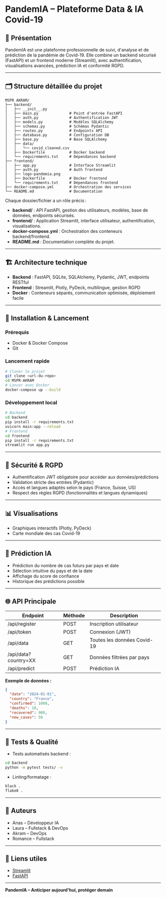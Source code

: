 # PandemIA – Plateforme Data & IA Covid-19

## 🚀 Présentation
PandemIA est une plateforme professionnelle de suivi, d'analyse et de prédiction de la pandémie de Covid-19. Elle combine un backend sécurisé (FastAPI) et un frontend moderne (Streamlit), avec authentification, visualisations avancées, prédiction IA et conformité RGPD.

---

## 🗂️ Structure détaillée du projet

```
MSPR AKRAM/
├── backend/
│   ├── __init__.py
│   ├── main.py              # Point d'entrée FastAPI
│   ├── auth.py              # Authentification JWT
│   ├── models.py            # Modèles SQLAlchemy
│   ├── schemas.py           # Schémas Pydantic
│   ├── routes.py            # Endpoints API
│   ├── database.py          # Configuration DB
│   ├── base.py              # Base SQLAlchemy
│   ├── data/
│   │   └── covid_cleaned.csv
│   ├── Dockerfile           # Docker backend
│   └── requirements.txt     # Dépendances backend
├── frontend/
│   ├── app.py               # Interface Streamlit
│   ├── auth.py              # Auth frontend
│   ├── logo-pandemia.png
│   ├── Dockerfile           # Docker frontend
│   └── requirements.txt     # Dépendances frontend
├── docker-compose.yml       # Orchestration des services
└── README.md                # Documentation
```

Chaque dossier/fichier a un rôle précis :
- **backend/** : API FastAPI, gestion des utilisateurs, modèles, base de données, endpoints sécurisés.
- **frontend/** : Application Streamlit, interface utilisateur, authentification, visualisations.
- **docker-compose.yml** : Orchestration des conteneurs backend/frontend.
- **README.md** : Documentation complète du projet.

---

## 🏗️ Architecture technique
- **Backend** : FastAPI, SQLite, SQLAlchemy, Pydantic, JWT, endpoints RESTful
- **Frontend** : Streamlit, Plotly, PyDeck, multilingue, gestion RGPD
- **Docker** : Conteneurs séparés, communication optimisée, déploiement facile

---

## 🐳 Installation & Lancement
### Prérequis
- Docker & Docker Compose
- Git

### Lancement rapide
```bash
# Cloner le projet
git clone <url-du-repo>
cd MSPR-AKRAM
# Lancer avec Docker
docker-compose up --build
```

### Développement local
```bash
# Backend
cd backend
pip install -r requirements.txt
uvicorn main:app --reload
# Frontend
cd frontend
pip install -r requirements.txt
streamlit run app.py
```

---

## 🔐 Sécurité & RGPD
- Authentification JWT obligatoire pour accéder aux données/prédictions
- Validation stricte des entrées (Pydantic)
- Accès et langues adaptés selon le pays (France, Suisse, US)
- Respect des règles RGPD (fonctionnalités et langues dynamiques)

---

## 📊 Visualisations
- Graphiques interactifs (Plotly, PyDeck)
- Carte mondiale des cas Covid-19

---

## 🤖 Prédiction IA
- Prédiction du nombre de cas futurs par pays et date
- Sélection intuitive du pays et de la date
- Affichage du score de confiance
- Historique des prédictions possible

---

## 🌐 API Principale
| Endpoint                | Méthode | Description                        |
|------------------------|---------|------------------------------------|
| /api/register          | POST    | Inscription utilisateur            |
| /api/token             | POST    | Connexion (JWT)                    |
| /api/data              | GET     | Toutes les données Covid-19        |
| /api/data?country=XX   | GET     | Données filtrées par pays          |
| /api/predict           | POST    | Prédiction IA                      |

**Exemple de données :**
```json
{
  "date": "2024-01-01",
  "country": "France",
  "confirmed": 1000,
  "deaths": 10,
  "recovered": 900,
  "new_cases": 50
}
```

---

## 🧪 Tests & Qualité
- Tests automatisés backend :
```bash
cd backend
python -m pytest tests/ -v
```
- Linting/formatage :
```bash
black .
flake8 .
```

---

## 👥 Auteurs
- Anas – Développeur IA
- Laura – Fullstack & DevOps
- Akram – DevOps
- Romance – Fullstack

---

## 📎 Liens utiles
- [Streamlit](https://streamlit.io/)
- [FastAPI](https://fastapi.tiangolo.com/)

---

**PandemIA – Anticiper aujourd'hui, protéger demain**


